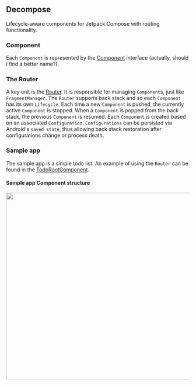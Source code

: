 ## Decompose

Lifecycle-aware components for Jetpack Compose with routing functionality.

### Component

Each `Component` is represented by the [Component](https://github.com/arkivanov/Decompose/blob/master/decompose/src/main/java/com/arkivanov/decompose/Component.kt) interface (actually, should I find a better name?).

### The Router

A key unit is the [Router](https://github.com/arkivanov/Decompose/blob/master/decompose/src/main/java/com/arkivanov/decompose/Router.kt).
It is responsible for managing `Component`s, just like `FragmentManager`.
The `Router` supports back stack and so each `Component` has its own `Lifecycle`. Each time a new `Component` is pushed, the currently active `Component` is stopped. When a `Component` is popped from the back stack, the previous `Component` is resumed.
Each `Component` is created based on an associated `Configuration`. `Configurations` can be persisted via Android's `saved state`, thus allowing back stack restoration after configurations change or process death.

### Sample app

The sample app is a simple todo list. An example of using the `Router` can be found in the [TodoRootComponent](https://github.com/arkivanov/Decompose/blob/master/sample/root/src/main/java/com/arkivanov/todo/root/TodoRootComponent.kt).

#### Sample app Component structure

<img src="https://raw.githubusercontent.com/arkivanov/Decompose/master/docs/media/TodoApp.png" width="512">

